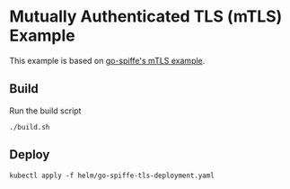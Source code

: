 # Mutually Authenticated TLS (mTLS) Example

This example is based on [go-spiffe's mTLS example](https://github.com/spiffe/go-spiffe/tree/main/v2/examples/spiffe-tls).

## Build
Run the build script
```shell
./build.sh
```

## Deploy
```shell
kubectl apply -f helm/go-spiffe-tls-deployment.yaml
```